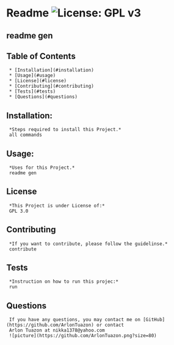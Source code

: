 # Readme ![License: GPL v3](https://img.shields.io/badge/License-GPLv3-blue.svg)

  ## readme gen

  ## Table of Contents
     * [Installation](#installation)
     * [Usage](#usage)
     * [License](#license)
     * [Contributing](#contributing)
     * [Tests](#tests)
     * [Questions](#questions)
     
  ## Installation:
     *Steps required to install this Project.*
     all commands

  ## Usage:
     *Uses for this Project.*
     readme gen

  ## License
     *This Project is under License of:*
     GPL 3.0

  ## Contributing
     *If you want to contribute, please follow the guidelinse.*
     contribute
  
  ## Tests
     *Instruction on how to run this projec:*
     run   

  ## Questions
     If you have any questions, you may contact me on [GitHub] (https://github.com/ArlonTuazon) or contact 
     Arlon Tuazon at nikka1378@yahoo.com
     ![picture](https://github.com/ArlonTuazon.png?size=80)   

